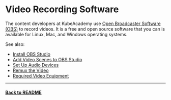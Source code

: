 # Video Recording Software

The content developers at KubeAcademy use [Open Broadcaster Software (OBS)](https://obsproject.com/) to record videos. It is a free and open source software that you can is available for Linux, Mac, and Windows operating systems. 

See also:

- [Install OBS Studio](../video-recording-setup/install-obs-studio.md)
- [Add Video Scenes to OBS Studio](../video-recording-setup/add-video-scenes.md)
- [Set Up Audio Devices](../video-recording-setup/audio-device-setup.md)
- [Remux the Video](../video-recording-setup/remux-the-video.md)
- [Required Video Equipment](required-video-equipment.md)

----
#### **[Back to README](../README.md)** 
